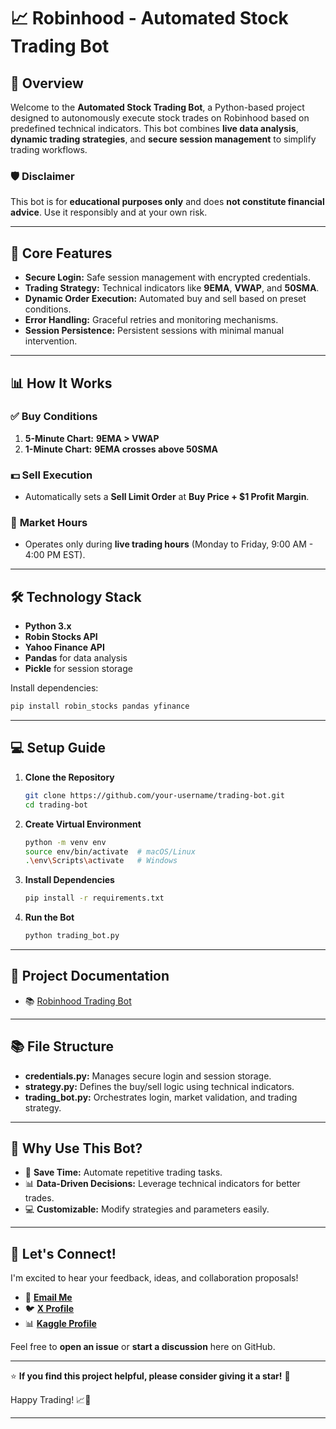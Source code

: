 # 📈 **Robinhood - Automated Stock Trading Bot**

## 🚀 **Overview**

Welcome to the **Automated Stock Trading Bot**, a Python-based project designed to autonomously execute stock trades on Robinhood based on predefined technical indicators. This bot combines **live data analysis**, **dynamic trading strategies**, and **secure session management** to simplify trading workflows.

### 🛡️ **Disclaimer**
This bot is for **educational purposes only** and does **not constitute financial advice**. Use it responsibly and at your own risk.

---

## 🔑 **Core Features**

- **Secure Login:** Safe session management with encrypted credentials.
- **Trading Strategy:** Technical indicators like **9EMA**, **VWAP**, and **50SMA**.
- **Dynamic Order Execution:** Automated buy and sell based on preset conditions.
- **Error Handling:** Graceful retries and monitoring mechanisms.
- **Session Persistence:** Persistent sessions with minimal manual intervention.

---

## 📊 **How It Works**

### ✅ **Buy Conditions**
1. **5-Minute Chart:** **9EMA > VWAP**
2. **1-Minute Chart:** **9EMA crosses above 50SMA**

### 💵 **Sell Execution**
- Automatically sets a **Sell Limit Order** at **Buy Price + $1 Profit Margin**.

### 📅 **Market Hours**
- Operates only during **live trading hours** (Monday to Friday, 9:00 AM - 4:00 PM EST).

---

## 🛠️ **Technology Stack**

- **Python 3.x**
- **Robin Stocks API**
- **Yahoo Finance API**
- **Pandas** for data analysis
- **Pickle** for session storage

Install dependencies:
```bash
pip install robin_stocks pandas yfinance
```

---

## 💻 **Setup Guide**

1. **Clone the Repository**
   ```bash
   git clone https://github.com/your-username/trading-bot.git
   cd trading-bot
   ```
2. **Create Virtual Environment**
   ```bash
   python -m venv env
   source env/bin/activate  # macOS/Linux
   .\env\Scripts\activate   # Windows
   ```
3. **Install Dependencies**
   ```bash
   pip install -r requirements.txt
   ```
4. **Run the Bot**
   ```bash
   python trading_bot.py
   ```
---
## 🎯 **Project Documentation**
- 📚 [Robinhood Trading Bot](https://github.com/mnsair/Robin/blob/main/Trading%20Bot%20Documentation.md)
---

## 📚 **File Structure**
- **credentials.py:** Manages secure login and session storage.
- **strategy.py:** Defines the buy/sell logic using technical indicators.
- **trading_bot.py:** Orchestrates login, market validation, and trading strategy.

---

## 🎯 **Why Use This Bot?**
- 🚀 **Save Time:** Automate repetitive trading tasks.
- 📊 **Data-Driven Decisions:** Leverage technical indicators for better trades.
- 💻 **Customizable:** Modify strategies and parameters easily.

---

## 🤝 **Let's Connect!**

I'm excited to hear your feedback, ideas, and collaboration proposals! 

- 📧 **[Email Me](mailto:naumansair@gmail.com)**
- 🐦 [**X Profile**](https://x.com/NaumanSair)
- 📊 [**Kaggle Profile**](https://www.kaggle.com/muhammadsair)

Feel free to **open an issue** or **start a discussion** here on GitHub.

---

⭐ **If you find this project helpful, please consider giving it a star!** 🚀

Happy Trading! 📈💼

---

